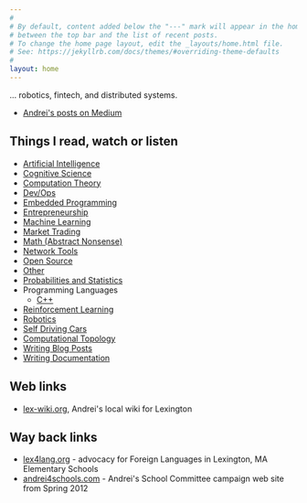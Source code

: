 ```yaml
---
#
# By default, content added below the "---" mark will appear in the home page
# between the top bar and the list of recent posts.
# To change the home page layout, edit the _layouts/home.html file.
# See: https://jekyllrb.com/docs/themes/#overriding-theme-defaults
#
layout: home
---
```

… robotics, fintech, and distributed systems.

* [Andrei's posts on Medium](medium.md)

## Things I read, watch or listen

* [Artificial Intelligence](artificial_intelligence.md)
* [Cognitive Science](cognitive_science.md)
* [Computation Theory](computation_theory.md)
* [Dev/Ops](devops.md)
* [Embedded Programming](embedded_programming.md)
* [Entrepreneurship](entrepreneurship.md)
* [Machine Learning](machine_learning.md)
* [Market Trading](market_trading.md)
* [Math (Abstract Nonsense)](math_abstract_nonsense.md)
* [Network Tools](network_tools.md)
* [Open Source](open_source.md)
* [Other](other.md)
* [Probabilities and Statistics](probabilities_and_statistics.md)
* Programming Languages
  * [C++](programming_languages/c++.md)
* [Reinforcement Learning](reinforcement_learning.md)
* [Robotics](robotics.md)
* [Self Driving Cars](self_driving_cars.md)
* [Computational Topology](computational_topology.md)
* [Writing Blog Posts](writing_blog_posts.md)
* [Writing Documentation](writing_documentation.md)

## Web links
* <a href="http://lex-wiki.org" class="menu_link">lex-wiki.org</a>, Andrei's local wiki for Lexington

## Way back links
* <a href="https://web.archive.org/web/20150103052312/https://sites.google.com/site/lexington4languages/" class="menu_link">lex4lang.org</a> - advocacy for Foreign Languages in Lexington, MA Elementary Schools
* <a href="http://andrei4schools.com" class="menu_link">andrei4schools.com</a> - Andrei's School Committee campaign web site from Spring 2012
